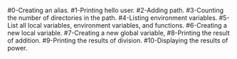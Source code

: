 #0-Creating an alias.
#1-Printing hello user.
#2-Adding path.
#3-Counting the number of directories in the path.
#4-Listing environment variables.
#5-List all local variables, environment variables, and functions.
#6-Creating a new local variable.
#7-Creating a new global variable,
#8-Printing the result of addition.
#9-Printing the results of division.
#10-Displaying the results of power.

